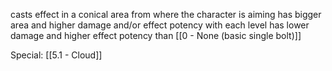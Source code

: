 casts effect in a conical area from where the character is aiming
has bigger area and higher damage and/or effect potency with each level
has lower damage and higher effect potency than [[0 - None (basic single bolt)]]

Special: [[5.1 - Cloud]]